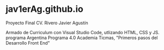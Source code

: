 # jav1erAg.github.io

Proyecto Final CV. Rivero Javier Agustín

Armado de Curriculum con Visual Studio Code, utlizando HTML, CSS y JS. programa Argentina Programa 4.0 Academia Ticmas, "Primeros pasos del Desarrollo Front End"
